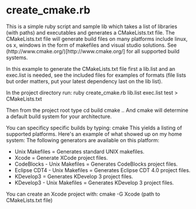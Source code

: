 <h1>create_cmake.rb</h1>
This is a simple ruby script and sample lib which takes
a list of libraries (with paths) and executables and generates a CMakeLists.txt file. 
The CMakeLists.txt file will generate build files on many platforms include linux, os x, windows in the 
form of makefiles and visual studio solutions. See (http://www.cmake.org/)[http://www.cmake.org/] for all
supported build systems.

In this example to generate the CMakeLists.txt file first a lib.list and an exec.list is needed, see the included files
for examples of formats (file lists but order matters, put your latest dependency last on the lib list).

In the project directory run:
	ruby create_cmake.rb lib.list exec.list test > CMakeLists.txt

Then from the project root type
	cd build
	cmake ..
And cmake will determine a default build system for your architecture. 

You can specificy specific builds by typing:
	cmake
This yields a listing of supported platforms. Here's an example of what showed up on my home system:
The following generators are available on this platform:
*	Unix Makefiles              = Generates standard UNIX makefiles.
*	Xcode                       = Generate XCode project files.
*	CodeBlocks - Unix Makefiles = Generates CodeBlocks project files.
*	Eclipse CDT4 - Unix Makefiles = Generates Eclipse CDT 4.0 project files.
*	KDevelop3                   = Generates KDevelop 3 project files.
*	KDevelop3 - Unix Makefiles  = Generates KDevelop 3 project files.

You can create an Xcode project with:
	cmake -G Xcode (path to CMakeLists.txt file)
	
	
